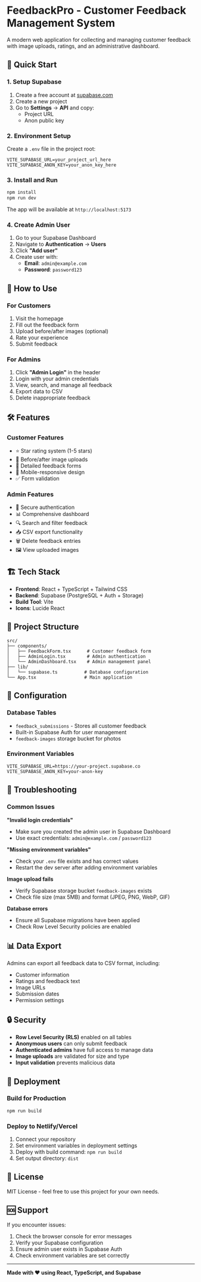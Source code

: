 # FeedbackPro - Customer Feedback Management System

A modern web application for collecting and managing customer feedback with image uploads, ratings, and an administrative dashboard.

## 🚀 Quick Start

### 1. Setup Supabase

1. Create a free account at [supabase.com](https://supabase.com)
2. Create a new project
3. Go to **Settings** → **API** and copy:
   - Project URL
   - Anon public key

### 2. Environment Setup

Create a `.env` file in the project root:

```env
VITE_SUPABASE_URL=your_project_url_here
VITE_SUPABASE_ANON_KEY=your_anon_key_here
```

### 3. Install and Run

```bash
npm install
npm run dev
```

The app will be available at `http://localhost:5173`

### 4. Create Admin User

1. Go to your Supabase Dashboard
2. Navigate to **Authentication** → **Users**
3. Click **"Add user"**
4. Create user with:
   - **Email**: `admin@example.com`
   - **Password**: `password123`

## 📱 How to Use

### For Customers
1. Visit the homepage
2. Fill out the feedback form
3. Upload before/after images (optional)
4. Rate your experience
5. Submit feedback

### For Admins
1. Click **"Admin Login"** in the header
2. Login with your admin credentials
3. View, search, and manage all feedback
4. Export data to CSV
5. Delete inappropriate feedback

## 🛠️ Features

### Customer Features
- ⭐ Star rating system (1-5 stars)
- 📸 Before/after image uploads
- 📝 Detailed feedback forms
- 📱 Mobile-responsive design
- ✅ Form validation

### Admin Features
- 🔐 Secure authentication
- 📊 Comprehensive dashboard
- 🔍 Search and filter feedback
- 📥 CSV export functionality
- 🗑️ Delete feedback entries
- 🖼️ View uploaded images

## 🏗️ Tech Stack

- **Frontend**: React + TypeScript + Tailwind CSS
- **Backend**: Supabase (PostgreSQL + Auth + Storage)
- **Build Tool**: Vite
- **Icons**: Lucide React

## 📁 Project Structure

```
src/
├── components/
│   ├── FeedbackForm.tsx      # Customer feedback form
│   ├── AdminLogin.tsx        # Admin authentication
│   └── AdminDashboard.tsx    # Admin management panel
├── lib/
│   └── supabase.ts          # Database configuration
└── App.tsx                  # Main application
```

## 🔧 Configuration

### Database Tables
- `feedback_submissions` - Stores all customer feedback
- Built-in Supabase Auth for user management
- `feedback-images` storage bucket for photos

### Environment Variables
```env
VITE_SUPABASE_URL=https://your-project.supabase.co
VITE_SUPABASE_ANON_KEY=your-anon-key
```

## 🚨 Troubleshooting

### Common Issues

**"Invalid login credentials"**
- Make sure you created the admin user in Supabase Dashboard
- Use exact credentials: `admin@example.com` / `password123`

**"Missing environment variables"**
- Check your `.env` file exists and has correct values
- Restart the dev server after adding environment variables

**Image upload fails**
- Verify Supabase storage bucket `feedback-images` exists
- Check file size (max 5MB) and format (JPEG, PNG, WebP, GIF)

**Database errors**
- Ensure all Supabase migrations have been applied
- Check Row Level Security policies are enabled

## 📊 Data Export

Admins can export all feedback data to CSV format, including:
- Customer information
- Ratings and feedback text
- Image URLs
- Submission dates
- Permission settings

## 🔒 Security

- **Row Level Security (RLS)** enabled on all tables
- **Anonymous users** can only submit feedback
- **Authenticated admins** have full access to manage data
- **Image uploads** are validated for size and type
- **Input validation** prevents malicious data

## 🚀 Deployment

### Build for Production
```bash
npm run build
```

### Deploy to Netlify/Vercel
1. Connect your repository
2. Set environment variables in deployment settings
3. Deploy with build command: `npm run build`
4. Set output directory: `dist`

## 📝 License

MIT License - feel free to use this project for your own needs.

## 🆘 Support

If you encounter issues:
1. Check the browser console for error messages
2. Verify your Supabase configuration
3. Ensure admin user exists in Supabase Auth
4. Check environment variables are set correctly

---

**Made with ❤️ using React, TypeScript, and Supabase**

